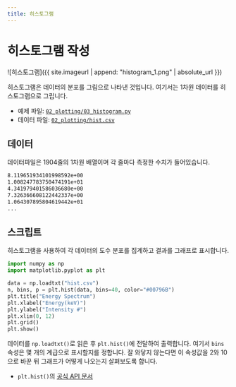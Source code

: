 ```yaml
---
title: 히스토그램
---
```


# 히스토그램 작성

![히스토그램]({{ site.imageurl | append: "histogram_1.png" | absolute_url }})

히스토그램은 데이터의 분포를 그림으로 나타낸 것입니다. 여기서는 1차원 데이터를 히스토그램으로 그립니다.

- 예제 파일: [`02_plotting/03_histogram.py`](https://github.com/CNU-Computer-Physics/Example-and-Practice/blob/main/02_plotting/03_histogram.py)
- 데이터 파일: [`02_plotting/hist.csv`](https://github.com/CNU-Computer-Physics/Example-and-Practice/blob/main/02_plotting/hist.csv)

## 데이터

데이터파일은 1904줄의 1차원 배열이며 각 줄마다 측정한 수치가 들어있습니다.

```txt
8.119651934101998592e+00
1.008247783750474191e+01
4.341979401586036680e+00
7.326366608122442337e+00
1.064307895804619442e+01
...
```

## 스크립트

히스토그램을 사용하여 각 데이터의 도수 분포를 집계하고 결과를 그래프로 표시합니다.

```python
import numpy as np
import matplotlib.pyplot as plt

data = np.loadtxt("hist.csv")
n, bins, p = plt.hist(data, bins=40, color="#00796B")
plt.title("Energy Spectrum")
plt.xlabel("Energy(keV)")
plt.ylabel("Intensity #")
plt.xlim(0, 12)
plt.grid()
plt.show()
```

데이터를 `np.loadtxt()`로 읽은 후 `plt.hist()`에 전달하여 출력합니다. 여기서 `bins` 속성은 몇 개의 계급으로 표시할지를 정합니다. 잘 와닿지 않는다면 이 속성값을 2와 10으로 바꾼 뒤 그래프가 어떻게 나오는지 살펴보도록 합니다.

- `plt.hist()`의 [공식 API 문서](https://matplotlib.org/stable/api/_as_gen/matplotlib.pyplot.hist.html)
